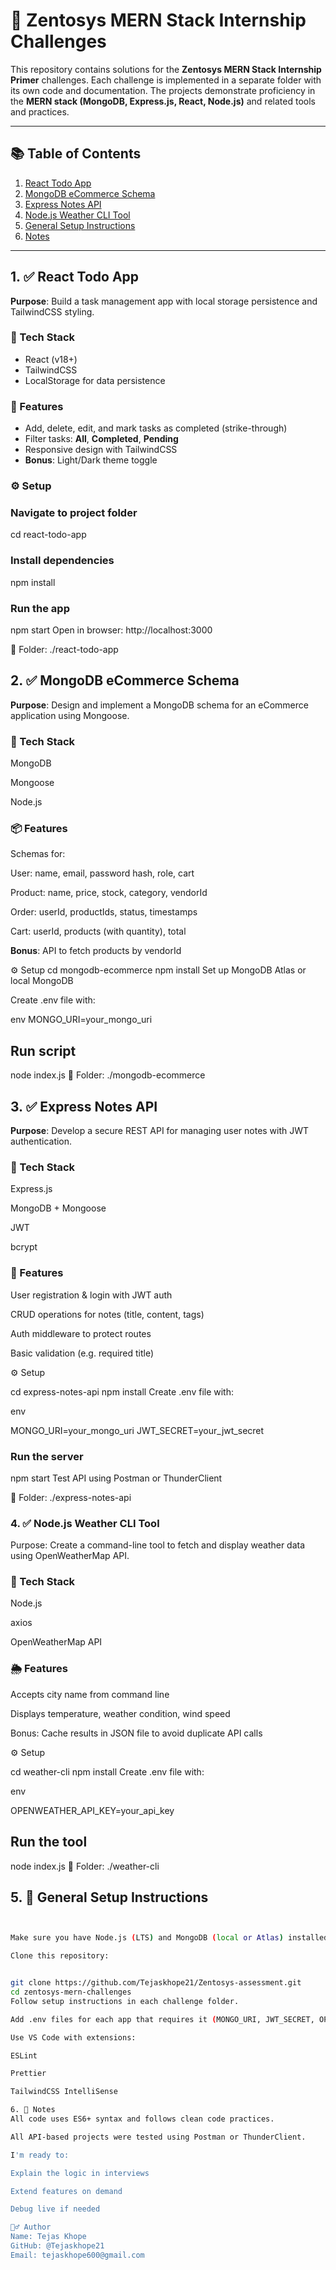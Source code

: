 # 🚀 Zentosys MERN Stack Internship Challenges

This repository contains solutions for the **Zentosys MERN Stack Internship Primer** challenges. Each challenge is implemented in a separate folder with its own code and documentation. The projects demonstrate proficiency in the **MERN stack (MongoDB, Express.js, React, Node.js)** and related tools and practices.

---

## 📚 Table of Contents

1. [React Todo App](#1-react-todo-app)
2. [MongoDB eCommerce Schema](#2-mongodb-ecommerce-schema)
3. [Express Notes API](#3-express-notes-api)
4. [Node.js Weather CLI Tool](#4-nodejs-weather-cli-tool)
5. [General Setup Instructions](#5-general-setup-instructions)
6. [Notes](#6-notes)

---

## 1. ✅ React Todo App

**Purpose**: Build a task management app with local storage persistence and TailwindCSS styling.

### 🧰 Tech Stack

- React (v18+)
- TailwindCSS
- LocalStorage for data persistence

### 🔧 Features

- Add, delete, edit, and mark tasks as completed (strike-through)
- Filter tasks: **All**, **Completed**, **Pending**
- Responsive design with TailwindCSS
- **Bonus**: Light/Dark theme toggle

### ⚙️ Setup

### Navigate to project folder
cd react-todo-app

### Install dependencies
npm install

### Run the app
npm start
Open in browser: http://localhost:3000

📁 Folder: ./react-todo-app



## 2. ✅ MongoDB eCommerce Schema
**Purpose**: Design and implement a MongoDB schema for an eCommerce application using Mongoose.

### 🧰 Tech Stack
MongoDB

Mongoose

Node.js

### 📦 Features
Schemas for:

User: name, email, password hash, role, cart

Product: name, price, stock, category, vendorId

Order: userId, productIds, status, timestamps

Cart: userId, products (with quantity), total

**Bonus**: API to fetch products by vendorId

⚙️ Setup
cd mongodb-ecommerce
npm install
Set up MongoDB Atlas or local MongoDB

Create .env file with:

env
MONGO_URI=your_mongo_uri

## Run script
node index.js
📁 Folder: ./mongodb-ecommerce



## 3. ✅ Express Notes API
**Purpose**: Develop a secure REST API for managing user notes with JWT authentication.

### 🧰 Tech Stack
Express.js

MongoDB + Mongoose

JWT

bcrypt

### 🔐 Features
User registration & login with JWT auth

CRUD operations for notes (title, content, tags)

Auth middleware to protect routes

Basic validation (e.g. required title)

⚙️ Setup

cd express-notes-api
npm install
Create .env file with:

env

MONGO_URI=your_mongo_uri
JWT_SECRET=your_jwt_secret


### Run the server
npm start
Test API using Postman or ThunderClient

📁 Folder: ./express-notes-api

### 4. ✅ Node.js Weather CLI Tool
Purpose: Create a command-line tool to fetch and display weather data using OpenWeatherMap API.

### 🧰 Tech Stack
Node.js

axios

OpenWeatherMap API

### 🌦️ Features
Accepts city name from command line

Displays temperature, weather condition, wind speed

Bonus: Cache results in JSON file to avoid duplicate API calls

⚙️ Setup

cd weather-cli
npm install
Create .env file with:

env

OPENWEATHER_API_KEY=your_api_key

##  Run the tool
node index.js <city-name>
📁 Folder: ./weather-cli

## 5. 🧩 General Setup Instructions

```bash


Make sure you have Node.js (LTS) and MongoDB (local or Atlas) installed.

Clone this repository:


git clone https://github.com/Tejaskhope21/Zentosys-assessment.git
cd zentosys-mern-challenges
Follow setup instructions in each challenge folder.

Add .env files for each app that requires it (MONGO_URI, JWT_SECRET, OPENWEATHER_API_KEY).

Use VS Code with extensions:

ESLint

Prettier

TailwindCSS IntelliSense

6. 📝 Notes
All code uses ES6+ syntax and follows clean code practices.

All API-based projects were tested using Postman or ThunderClient.

I'm ready to:

Explain the logic in interviews

Extend features on demand

Debug live if needed

🙋‍♂️ Author
Name: Tejas Khope
GitHub: @Tejaskhope21
Email: tejaskhope600@gmail.com